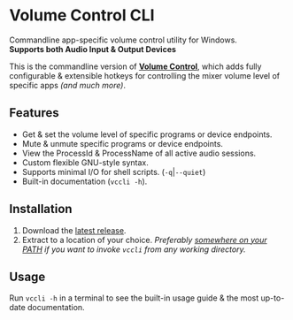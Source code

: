 # Volume Control CLI

Commandline app-specific volume control utility for Windows.  
**Supports both Audio Input & Output Devices**

This is the commandline version of **[Volume Control](https://github.com/radj307/volume-control)**, which adds fully configurable & extensible hotkeys for controlling the mixer volume level of specific apps *(and much more)*.  


## Features

- Get & set the volume level of specific programs or device endpoints.
- Mute & unmute specific programs or device endpoints.
- View the ProcessId & ProcessName of all active audio sessions.
- Custom flexible GNU-style syntax.
- Supports minimal I/O for shell scripts. (`-q`|`--quiet`)
- Built-in documentation (`vccli -h`).


## Installation

 1. Download the [latest release](https://github.com/radj307/vccli).
 2. Extract to a location of your choice. *Preferably [somewhere on your PATH](https://stackoverflow.com/a/44272417/8705305) if you want to invoke `vccli` from any working directory.*


## Usage

Run `vccli -h` in a terminal to see the built-in usage guide & the most up-to-date documentation.  
